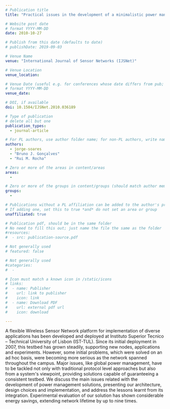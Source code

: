 ```yaml
---
# Publication title
title: "Practical issues in the development of a minimalistic power management solution for WSNs"

# Website post date
# format YYYY-MM-DD
date: 2010-10-27

# Publish from this date (defaults to date)
# publishDate: 2019-09-03

# Venue Name
venue: "International Journal of Sensor Networks (IJSNet)"

# Venue Location
venue_location:

# Venue Date (useful e.g. for conferences whose date differs from pub; defaults to date)
# format YYYY-MM-DD
venue_date:

# DOI, if available
doi: 10.1504/IJSNet.2010.036189

# Type of publication
# delete all but one
publication_types:
  - journal-article

# For PL authors, use author folder name; for non-PL authors, write name as in paper within ""
authors:
  - jorge-soares
  - "Bruno J. Gonçalves"
  - "Rui M. Rocha"

# Zero or more of the areas in content/areas
areas:
  -

# Zero or more of the groups in content/groups (should match author membership)
groups:
  -

# Publications without a PL affiliation can be added to the author's profile without showing up elsewhere
# If adding one, set this to true *and* do not set an area or group
unaffiliated: true

# Publication pdf, should be in the same folder
# No need to fill this out; just name the file the same as the folder
#resources:
#  - src: publication-source.pdf

# Not generally used
# featured: false

# Not generally used
#categories:
#  -

# Icon must match a known icon in /static/icons
# links:
#  - name: Publisher
#    url: link to publisher
#    icon: link
#  - name: Download PDF
#    url: external pdf url
#    icon: download

---
```


A flexible Wireless Sensor Network platform for implementation of diverse applications has been developed and deployed at Instituto Superior Tecnico – Technical University of Lisbon (IST-TUL). Since its initial deployment in 2007, this testbed has grown steadily, supporting new nodes, applications and experiments. However, some initial problems, which were solved on an ad hoc basis, were becoming more serious as the network spanned throughout the campus. Major issues, like global power management, have to be tackled not only with traditional protocol level approaches but also from a system's viewpoint, providing solutions capable of guaranteeing a consistent testbed. We discuss the main issues related with the development of power management solutions, presenting our architecture, design choices and implementation, and address the lessons learnt from its integration. Experimental evaluation of our solution has shown considerable energy savings, extending network lifetime by up to nine times.
